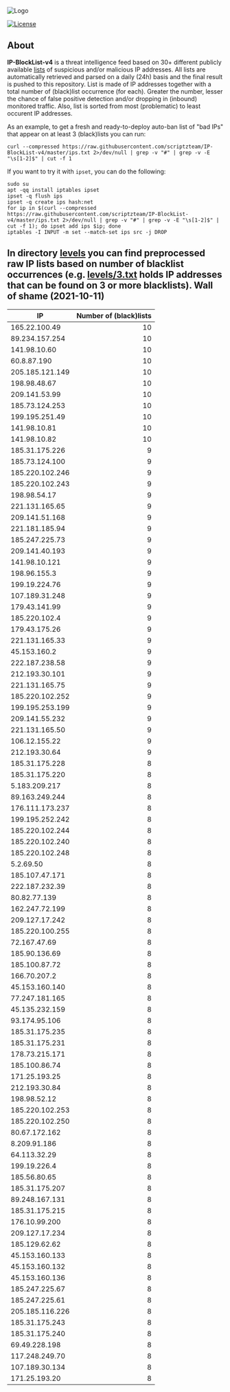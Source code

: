 ![Logo](https://i.imgur.com/PyKLAe7.png)

[![License](https://img.shields.io/badge/license-The_Unlicense-red.svg)](https://unlicense.org/)

About
----

**IP-BlockList-v4** is a threat intelligence feed based on 30+ different publicly available [lists](https://github.com/stamparm/maltrail) of suspicious and/or malicious IP addresses. All lists are automatically retrieved and parsed on a daily (24h) basis and the final result is pushed to this repository. List is made of IP addresses together with a total number of (black)list occurrence (for each). Greater the number, lesser the chance of false positive detection and/or dropping in (inbound) monitored traffic. Also, list is sorted from most (problematic) to least occurent IP addresses.

As an example, to get a fresh and ready-to-deploy auto-ban list of "bad IPs" that appear on at least 3 (black)lists you can run:

```
curl --compressed https://raw.githubusercontent.com/scriptzteam/IP-BlockList-v4/master/ips.txt 2>/dev/null | grep -v "#" | grep -v -E "\s[1-2]$" | cut -f 1
```

If you want to try it with `ipset`, you can do the following:

```
sudo su
apt -qq install iptables ipset
ipset -q flush ips
ipset -q create ips hash:net
for ip in $(curl --compressed https://raw.githubusercontent.com/scriptzteam/IP-BlockList-v4/master/ips.txt 2>/dev/null | grep -v "#" | grep -v -E "\s[1-2]$" | cut -f 1); do ipset add ips $ip; done
iptables -I INPUT -m set --match-set ips src -j DROP
```

In directory [levels](levels) you can find preprocessed raw IP lists based on number of blacklist occurrences (e.g. [levels/3.txt](levels/3.txt) holds IP addresses that can be found on 3 or more blacklists).
Wall of shame (2021-10-11)
----

|IP|Number of (black)lists|
|---|--:|
165.22.100.49|10
89.234.157.254|10
141.98.10.60|10
60.8.87.190|10
205.185.121.149|10
198.98.48.67|10
209.141.53.99|10
185.73.124.253|10
199.195.251.49|10
141.98.10.81|10
141.98.10.82|10
185.31.175.226|9
185.73.124.100|9
185.220.102.246|9
185.220.102.243|9
198.98.54.17|9
221.131.165.65|9
209.141.51.168|9
221.181.185.94|9
185.247.225.73|9
209.141.40.193|9
141.98.10.121|9
198.96.155.3|9
199.19.224.76|9
107.189.31.248|9
179.43.141.99|9
185.220.102.4|9
179.43.175.26|9
221.131.165.33|9
45.153.160.2|9
222.187.238.58|9
212.193.30.101|9
221.131.165.75|9
185.220.102.252|9
199.195.253.199|9
209.141.55.232|9
221.131.165.50|9
106.12.155.22|9
212.193.30.64|9
185.31.175.228|8
185.31.175.220|8
5.183.209.217|8
89.163.249.244|8
176.111.173.237|8
199.195.252.242|8
185.220.102.244|8
185.220.102.240|8
185.220.102.248|8
5.2.69.50|8
185.107.47.171|8
222.187.232.39|8
80.82.77.139|8
162.247.72.199|8
209.127.17.242|8
185.220.100.255|8
72.167.47.69|8
185.90.136.69|8
185.100.87.72|8
166.70.207.2|8
45.153.160.140|8
77.247.181.165|8
45.135.232.159|8
93.174.95.106|8
185.31.175.235|8
185.31.175.231|8
178.73.215.171|8
185.100.86.74|8
171.25.193.25|8
212.193.30.84|8
198.98.52.12|8
185.220.102.253|8
185.220.102.250|8
80.67.172.162|8
8.209.91.186|8
64.113.32.29|8
199.19.226.4|8
185.56.80.65|8
185.31.175.207|8
89.248.167.131|8
185.31.175.215|8
176.10.99.200|8
209.127.17.234|8
185.129.62.62|8
45.153.160.133|8
45.153.160.132|8
45.153.160.136|8
185.247.225.67|8
185.247.225.61|8
205.185.116.226|8
185.31.175.243|8
185.31.175.240|8
69.49.228.198|8
117.248.249.70|8
107.189.30.134|8
171.25.193.20|8
